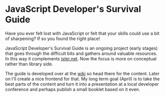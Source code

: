 # JavaScript Developer's Survival Guide

Have you ever felt lost with JavaScript or felt that your skills could use a bit of sharpening? If so you found the right place!

JavaScript Developer's Survival Guide is an ongoing project (early stages) that goes through the difficult bits and gathers around valuable resources. In this way it complements [jster.net](http://jster.net). Now the focus is more on conceptual rather than library side.

The guide is developed over at the [wiki](https://github.com/bebraw/js-dev-survival-guide/wiki) so head there for the content. Later on I'll create a nice frontend for that. My long term goal (April) is to take the best parts of the content and turn it into a presentation at a local developer conference and perhaps publish a small booklet based on it even.
